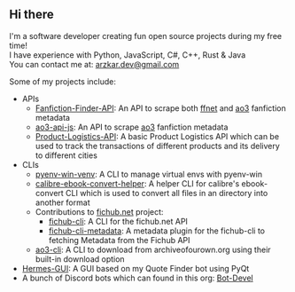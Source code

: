 ## Hi there

I'm a software developer creating fun open source projects during my free time!<br>
I have experience with Python, JavaScript, C#, C++, Rust & Java<br>
You can contact me at: arzkar.dev@gmail.com

Some of my projects include:

- APIs
    - [Fanfiction-Finder-API](https://github.com/arzkar/Fanfiction-Finder-API): An API to scrape both [ffnet](https://www.fanfiction.net/) and [ao3](https://archiveofourown.org/) fanfiction metadata
    - [ao3-api-js](https://github.com/arzkar/ao3-api-js): An API to scrape [ao3](https://archiveofourown.org/) fanfiction metadata
    - [Product-Logistics-API](https://github.com/arzkar/Product-Logistics-API): A basic Product Logistics API which can be used to track the transactions of different products and its delivery to different cities
- CLIs
    - [pyenv-win-venv](https://github.com/pyenv-win/pyenv-win-venv): A CLI to manage virtual envs with pyenv-win
    - [calibre-ebook-convert-helper](https://github.com/arzkar/calibre-ebook-convert-helper): A helper CLI for calibre's ebook-convert CLI which is used to convert all files in an directory into another format
    - Contributions to [fichub.net](https://fichub.net/) project:
        - [fichub-cli](https://github.com/FicHub/fichub-cli): A CLI for the fichub.net API 
        - [fichub-cli-metadata](https://github.com/fichub-cli-contrib/fichub-cli-metadata): A metadata plugin for the fichub-cli to fetching Metadata from the Fichub API
    - [ao3-cli](https://github.com/arzkar/ao3-cli): A CLI to download from archiveofourown.org using their built-in download option
- [Hermes-GUI](https://github.com/arzkar/Hermes-GUI): A GUI based on my Quote Finder bot using PyQt
- A bunch of Discord bots which can found in this org: [Bot-Devel](https://github.com/Bot-Devel)

